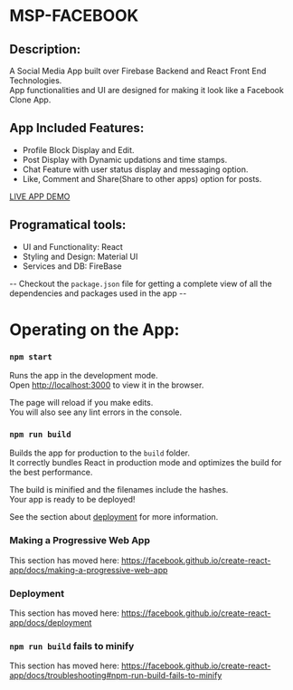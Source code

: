 # MSP-FACEBOOK

## Description:

A Social Media App built over Firebase Backend and React Front End Technologies. <br />
App functionalities and UI are designed for making it look like a Facebook Clone App. <br />

## App Included Features:

- Profile Block Display and Edit. <br />
- Post Display with Dynamic updations and time stamps. <br />
- Chat Feature with user status display and messaging option. <br />
- Like, Comment and Share(Share to other apps) option for posts. <br />

[LIVE APP DEMO](https://facebook.pavanaditya.com)

## Programatical tools:

- UI and Functionality: React <br />
- Styling and Design: Material UI <br />
- Services and DB: FireBase <br />

-- Checkout the `package.json` file for getting a complete view of all the dependencies and packages used in the app --

# Operating on the App:

### `npm start`

Runs the app in the development mode.<br />
Open [http://localhost:3000](http://localhost:3000) to view it in the browser.

The page will reload if you make edits.<br />
You will also see any lint errors in the console.

### `npm run build`

Builds the app for production to the `build` folder.<br />
It correctly bundles React in production mode and optimizes the build for the best performance.

The build is minified and the filenames include the hashes.<br />
Your app is ready to be deployed!

See the section about [deployment](https://facebook.github.io/create-react-app/docs/deployment) for more information.

### Making a Progressive Web App

This section has moved here: https://facebook.github.io/create-react-app/docs/making-a-progressive-web-app

### Deployment

This section has moved here: https://facebook.github.io/create-react-app/docs/deployment

### `npm run build` fails to minify

This section has moved here: https://facebook.github.io/create-react-app/docs/troubleshooting#npm-run-build-fails-to-minify
